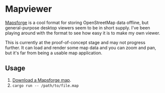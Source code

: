 # Mapviewer

[Mapsforge](https://github.com/mapsforge/mapsforge) is a cool format for storing OpenStreetMap data offline, but general-purpose desktop viewers seem to be in short supply.  I've been playing around with the format to see how easy it is to make my own viewer.

This is currently at the proof-of-concept stage and may not progress further.  It can load and render some map data and you can zoom and pan, but it's far from being a usable map application.

## Usage

 1. [Download a Mapsforge map](http://download.mapsforge.org/).
 2. `cargo run -- /path/to/file.map`
